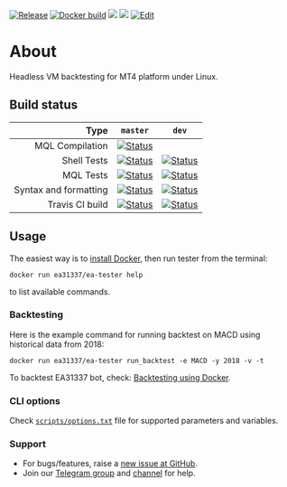 <!-- markdownlint-configure-file { "MD013": { "line_length": 120 } } -->
[![Release][github-release-image]][github-release-link]
[![Docker build][docker-build-image]][docker-build-link]
[![](https://img.shields.io/badge/news-Telegram-0088CC.svg?logo=telegram)](https://t.me/EA31337_News)
[![](https://img.shields.io/badge/chat-Telegram-0088CC.svg?logo=telegram)](https://t.me/EA31337)
[![Edit][gitpod-image]][gitpod-link]

[github-release-image]: https://img.shields.io/github/release/EA31337/EA-Tester.svg?logo=github
[github-release-link]: https://github.com/EA31337/EA-Tester/releases
[docker-build-image]: https://images.microbadger.com/badges/image/ea31337/ea-tester.svg
[docker-build-link]: https://microbadger.com/images/ea31337/ea-tester
[gitpod-image]: https://img.shields.io/badge/Gitpod-ready--to--code-blue?logo=gitpod
[gitpod-link]: https://gitpod.io/#https://github.com/EA31337/EA-Tester

# About

Headless VM backtesting for MT4 platform under Linux.

## Build status

| Type            | `master`      | `dev` |
| --------------: |:-----------:| :----: |
| MQL Compilation | [![Status][appveyor-ci-build-link]][appveyor-ci-build-image] |
| Shell Tests | [![Status][gha-image-shell-master]][gha-link-shell-master] | [![Status][gha-image-shell-dev]][gha-link-shell-dev]
| MQL Tests | [![Status][gha-image-mql-master]][gha-link-mql-master] | [![Status][gha-image-mql-dev]][gha-link-mql-dev]
| Syntax and formatting | [![Status][gha-image-lint-master]][gha-link-lint-master] | [![Status][gha-image-lint-dev]][gha-link-lint-dev]
| Travis CI build | [![Status][travis-ci-build-image-master]][travis-ci-build-link] | [![Status][travis-ci-build-image-dev]][travis-ci-build-link]

<!-- Travis CI build links -->
[travis-ci-build-link]: https://travis-ci.org/EA31337/EA-Tester
[travis-ci-build-image-master]: https://api.travis-ci.org/EA31337/EA-Tester.svg?branch=master
[travis-ci-build-image-dev]: https://api.travis-ci.org/EA31337/EA-Tester.svg?branch=dev

<!-- AppVeyor CI build links -->
[appveyor-ci-build-link]: https://ci.appveyor.com/api/projects/status/r4g7ughqovcv5ph5/branch/master?svg=true
[appveyor-ci-build-image]: https://ci.appveyor.com/project/kenorb/ea-tester

<!-- GitHub Actions CI build links - Tests-Shell -->
[gha-link-shell-master]: https://github.com/EA31337/EA-Tester/actions?query=workflow%3ATests-Shell
[gha-link-shell-dev]: https://github.com/EA31337/EA-Tester/actions?query=workflow%3ATests-Shell+branch%3Adev
[gha-image-shell-master]: https://github.com/EA31337/EA-Tester/workflows/Tests-Shell/badge.svg
[gha-image-shell-dev]: https://github.com/EA31337/EA-Tester/workflows/Tests-Shell/badge.svg?branch=dev

<!-- GitHub Actions CI build links - Tests-MQL -->
[gha-link-mql-master]: https://github.com/EA31337/EA-Tester/actions?query=workflow%3ATests-MQL
[gha-link-mql-dev]: https://github.com/EA31337/EA-Tester/actions?query=workflow%3ATests-MQL+branch%3Adev
[gha-image-mql-master]: https://github.com/EA31337/EA-Tester/workflows/Tests-MQL/badge.svg
[gha-image-mql-dev]: https://github.com/EA31337/EA-Tester/workflows/Tests-MQL/badge.svg?branch=dev

<!-- GitHub Actions CI build links - Lint -->
[gha-link-lint-master]: https://github.com/EA31337/EA-Tester/actions?query=workflow%3ALint
[gha-link-lint-dev]: https://github.com/EA31337/EA-Tester/actions?query=workflow%3ALint+branch%3Adev
[gha-image-lint-master]: https://github.com/EA31337/EA-Tester/workflows/Lint/badge.svg
[gha-image-lint-dev]: https://github.com/EA31337/EA-Tester/workflows/Lint/badge.svg?branch=dev

## Usage

The easiest way is to [install Docker](https://www.docker.com/get-started), then run tester from the terminal:

    docker run ea31337/ea-tester help

to list available commands.

### Backtesting

Here is the example command for running backtest on MACD using historical data from 2018:

    docker run ea31337/ea-tester run_backtest -e MACD -y 2018 -v -t

To backtest EA31337 bot, check: [Backtesting using Docker](https://github.com/EA31337/EA31337/wiki/Backtesting-using-Docker).

### CLI options

Check [`scripts/options.txt`](scripts/options.txt) file for supported parameters and variables.

### Support

- For bugs/features, raise a [new issue at GitHub](https://github.com/EA31337/EA-Tester/issues).
- Join our [Telegram group](https://t.me/EA31337) and [channel](https://t.me/EA31337_Announcements) for help.
